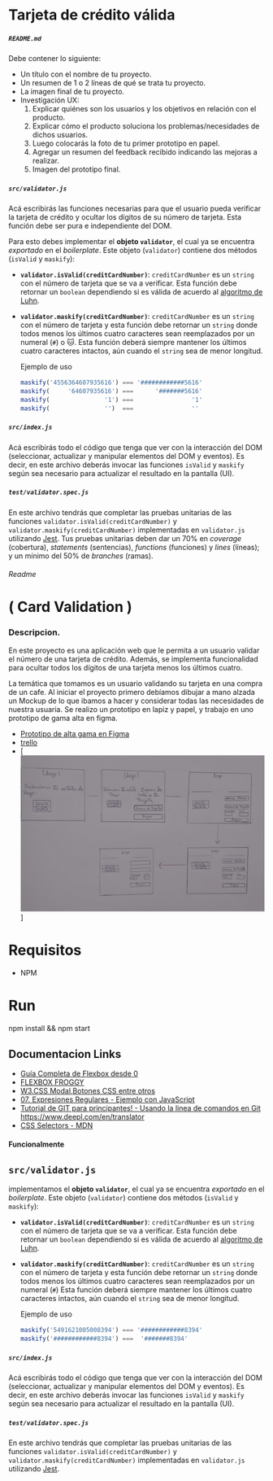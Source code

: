# Tarjeta de crédito válida



##### `README.md`

Debe contener lo siguiente:

* Un título con el nombre de tu proyecto.
* Un resumen de 1 o 2 líneas de qué se trata tu proyecto.
* La imagen final de tu proyecto.
* Investigación UX:
  1. Explicar quiénes son los usuarios y los objetivos en relación con el
    producto.
  2. Explicar cómo el producto soluciona los problemas/necesidades de dichos
    usuarios.
  3. Luego colocarás la foto de tu primer prototipo en papel.
  4. Agregar un resumen del feedback recibido indicando las mejoras a realizar.
  5. Imagen del prototipo final.





##### `src/validator.js`

Acá escribirás las funciones necesarias para que el usuario pueda verificar la
tarjeta de crédito y ocultar los dígitos de su número de tarjeta.
Esta función debe ser pura e independiente del DOM.

Para esto debes implementar el **objeto `validator`**, el cual ya se encuentra
_exportado_ en el _boilerplate_. Este objeto (`validator`) contiene
dos métodos (`isValid` y `maskify`):

* **`validator.isValid(creditCardNumber)`**: `creditCardNumber` es un `string`
con el número de tarjeta que se va a verificar. Esta función debe retornar un
`boolean` dependiendo si es válida de acuerdo al [algoritmo de Luhn](https://es.wikipedia.org/wiki/Algoritmo_de_Luhn).

* **`validator.maskify(creditCardNumber)`**: `creditCardNumber` es un `string` con
el número de tarjeta y esta función debe retornar un `string` donde todos menos
los últimos cuatro caracteres sean reemplazados por un numeral (`#`) o 🐱.
Esta función deberá siempre mantener los últimos cuatro caracteres intactos, aún
cuando el `string` sea de menor longitud.

    Ejemplo de uso

    ```js
    maskify('4556364607935616') === '############5616'
    maskify(     '64607935616') ===      '#######5616'
    maskify(               '1') ===                '1'
    maskify(               '')  ===                ''
    ```

##### `src/index.js`

Acá escribirás todo el código que tenga que ver con la interacción del DOM
(seleccionar, actualizar y manipular elementos del DOM y eventos).
Es decir, en este archivo deberás invocar las funciones `isValid` y `maskify`
según sea necesario para actualizar el resultado en la pantalla (UI).

##### `test/validator.spec.js`

En este archivo tendrás que completar las pruebas unitarias de las funciones
`validator.isValid(creditCardNumber)` y `validator.maskify(creditCardNumber)`
implementadas en `validator.js` utilizando [Jest](https://jestjs.io/es-ES/).
Tus pruebas unitarias deben dar un 70% en _coverage_ (cobertura),
_statements_ (sentencias), _functions_ (funciones) y _lines_ (líneas); y un
mínimo del 50% de _branches_ (ramas).



###### Readme 
# ( Card Validation ) 
### Descripcion.

En este proyecto es una aplicación web que le permita a un
usuario validar el número de una tarjeta de crédito. Además, se 
implementa funcionalidad para ocultar todos los dígitos de una tarjeta menos
los últimos cuatro.

La temática que tomamos es un usuario validando su tarjeta en una compra de un cafe.
Al iniciar el proyecto  primero debíamos dibujar a mano alzada un Mockup de lo que ibamos a hacer y considerar todas las necesidades de nuestra usuaria.
Se realizo un prototipo en lapiz y papel, y trabajo en uno prototipo de gama alta en figma.

+ [Prototipo de alta gama en Figma](https://www.figma.com/file/j84dRI4XVlWi6D8OaqkNob/Untitled?node-id=0%3A1)
+ [trello](https://www.figma.com/file/j84dRI4XVlWi6D8OaqkNob/Untitled?node-id=0%3A1)
+ [![Mockup](./doc/img/Mochup%20%20-%20card%20Validation.jpeg)]
# Requisitos
- NPM

# Run 
npm install && npm start 

## Documentacion Links

+ [Guía Completa de Flexbox desde 0](https://www.youtube.com/watch?v=F-KCncXMPk0&ab_channel=FalconMasters)
+ [FLEXBOX FROGGY](https://flexboxfroggy.com/#es)
+ [W3.CSS Modal,Botones CSS entre otros](https://www.w3schools.com/jsref/prop_style_display.asp)
+ [07. Expresiones Regulares - Ejemplo con JavaScript](https://www.youtube.com/watch?v=Yi4ThfsyJb0)
+ [Tutorial de GIT para principantes! - Usando la linea de comandos en Git](https://github.com/thiagobustamante/typescript-rest-swagger)
https://www.deepl.com/en/translator
+ [CSS Selectors - MDN](https://developer.mozilla.org/es/docs/Web/CSS/CSS_Selectors)



#### Funcionalmente 

## `src/validator.js`


 implementamos el **objeto `validator`**, el cual ya se encuentra
_exportado_ en el _boilerplate_. Este objeto (`validator`) contiene
dos métodos (`isValid` y `maskify`):

* **`validator.isValid(creditCardNumber)`**: `creditCardNumber` es un `string`
con el número de tarjeta que se va a verificar. Esta función debe retornar un
`boolean` dependiendo si es válida de acuerdo al [algoritmo de Luhn](https://es.wikipedia.org/wiki/Algoritmo_de_Luhn).

* **`validator.maskify(creditCardNumber)`**: `creditCardNumber` es un `string` con
el número de tarjeta y esta función debe retornar un `string` donde todos menos
los últimos cuatro caracteres sean reemplazados por un numeral (`#`)
Esta función deberá siempre mantener los últimos cuatro caracteres intactos, aún
cuando el `string` sea de menor longitud.

    Ejemplo de uso

    ```js
    maskify('5491621005008394') === '############8394'
    maskify('############8394') ===  '#######8394'

    ```

##### `src/index.js`

Acá escribirás todo el código que tenga que ver con la interacción del DOM
(seleccionar, actualizar y manipular elementos del DOM y eventos).
Es decir, en este archivo deberás invocar las funciones `isValid` y `maskify`
según sea necesario para actualizar el resultado en la pantalla (UI).

##### `test/validator.spec.js`

En este archivo tendrás que completar las pruebas unitarias de las funciones
`validator.isValid(creditCardNumber)` y `validator.maskify(creditCardNumber)`
implementadas en `validator.js` utilizando [Jest](https://jestjs.io/es-ES/).





